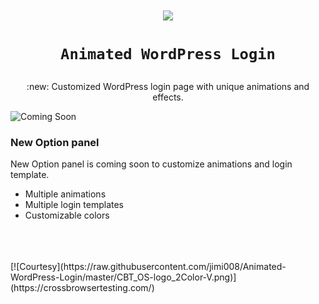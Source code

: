 <h1 align="center">
<img src="https://img.icons8.com/cute-clipart/64/000000/login-rounded-right.png"> 

`Animated WordPress Login` 

</h1>

<div align="center">
:new: Customized WordPress login page with unique animations and effects.
</div>


![Coming Soon](https://img.icons8.com/color/100/000000/coming-soon.png)


### New Option panel 

New Option panel is coming soon to customize animations and login template. 

- Multiple animations
- Multiple login templates 
- Customizable colors

<br>
<br>
<br>
[![Courtesy](https://raw.githubusercontent.com/jimi008/Animated-WordPress-Login/master/CBT_OS-logo_2Color-V.png)](https://crossbrowsertesting.com/)

